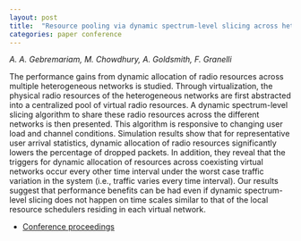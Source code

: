 ```yaml
---
layout: post
title:  "Resource pooling via dynamic spectrum-level slicing across heterogeneous networks"
categories: paper conference
---
```

_A. A. Gebremariam, M. Chowdhury, A. Goldsmith, F. Granelli_

<!--more-->
The performance gains from dynamic allocation of radio resources across multiple heterogeneous networks is studied. Through virtualization, the physical radio resources of the heterogeneous networks are first abstracted into a centralized pool of virtual radio resources. A dynamic spectrum-level slicing algorithm to share these radio resources across the different networks is then presented. This algorithm is responsive to changing user load and channel conditions. Simulation results show that for representative user arrival statistics, dynamic allocation of radio resources significantly lowers the percentage of dropped packets. In addition, they reveal that the triggers for dynamic allocation of resources across coexisting virtual networks occur every other time interval under the worst case traffic variation in the system (i.e., traffic varies every time interval). Our results suggest that performance benefits can be had even if dynamic spectrum-level slicing does not happen on time scales similar to that of the local resource schedulers residing in each virtual network.

- [Conference proceedings](https://ieeexplore.ieee.org/document/7983239)
